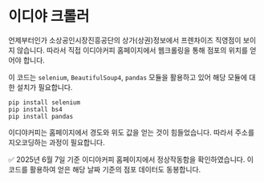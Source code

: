 # 이디야 크롤러
언제부터인가 소상공인시장진흥공단의 상가(상권)정보에서 프렌차이즈 직영점이 보이지 않습니다. 따라서 직접 이디야커피 홈페이지에서 웹크롤링을 통해 점포의 위치를 얻어야 합니다.

이 코드는 `selenium`, `BeautifulSoup4`, `pandas` 모듈을 활용하고 있어 해당 모듈에 대한 설치가 필요합니다.

```{bash}
pip install selenium
pip install bs4
pip install pandas
```

이디야커피는 홈페이지에서 경도와 위도 값을 얻는 것이 힘들었습니다. 따라서 주소를 지오코딩하는 과정이 필요합니다.

✅ 2025년 6월 7일 기준 이디야커피 홈페이지에서 정상작동함을 확인하였습니다. 이 코드를 활용하여 얻은 해당 날짜 기준의 점포 데이터도 동봉합니다.
